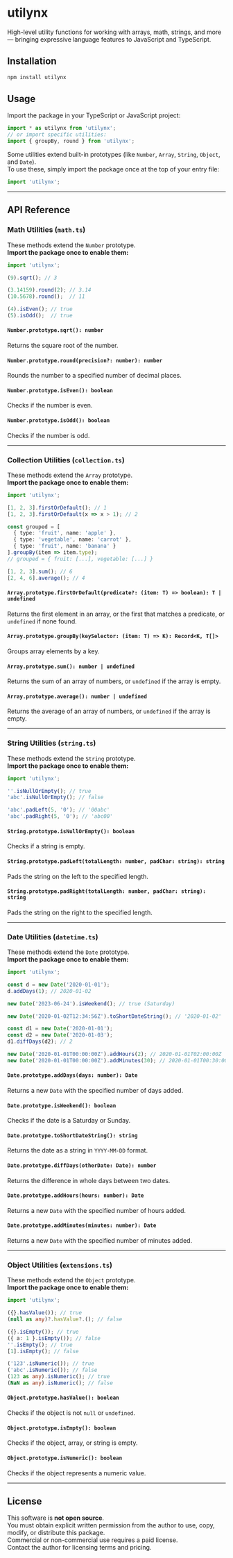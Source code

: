 # utilynx

High-level utility functions for working with arrays, math, strings, and more — bringing expressive language features to JavaScript and TypeScript.

## Installation

```bash
npm install utilynx
```

## Usage

Import the package in your TypeScript or JavaScript project:

```typescript
import * as utilynx from 'utilynx';
// or import specific utilities:
import { groupBy, round } from 'utilynx';
```

Some utilities extend built-in prototypes (like `Number`, `Array`, `String`, `Object`, and `Date`).  
To use these, simply import the package once at the top of your entry file:

```typescript
import 'utilynx';
```

---

## API Reference

### Math Utilities (`math.ts`)

These methods extend the `Number` prototype.  
**Import the package once to enable them:**

```typescript
import 'utilynx';

(9).sqrt(); // 3

(3.14159).round(2); // 3.14
(10.5678).round();  // 11

(4).isEven(); // true
(5).isOdd();  // true
```

#### `Number.prototype.sqrt(): number`
Returns the square root of the number.

#### `Number.prototype.round(precision?: number): number`
Rounds the number to a specified number of decimal places.

#### `Number.prototype.isEven(): boolean`
Checks if the number is even.

#### `Number.prototype.isOdd(): boolean`
Checks if the number is odd.

---

### Collection Utilities (`collection.ts`)

These methods extend the `Array` prototype.  
**Import the package once to enable them:**

```typescript
import 'utilynx';

[1, 2, 3].firstOrDefault(); // 1
[1, 2, 3].firstOrDefault(x => x > 1); // 2

const grouped = [
  { type: 'fruit', name: 'apple' },
  { type: 'vegetable', name: 'carrot' },
  { type: 'fruit', name: 'banana' }
].groupBy(item => item.type);
// grouped = { fruit: [...], vegetable: [...] }

[1, 2, 3].sum(); // 6
[2, 4, 6].average(); // 4
```

#### `Array.prototype.firstOrDefault(predicate?: (item: T) => boolean): T | undefined`
Returns the first element in an array, or the first that matches a predicate, or `undefined` if none found.

#### `Array.prototype.groupBy(keySelector: (item: T) => K): Record<K, T[]>`
Groups array elements by a key.

#### `Array.prototype.sum(): number | undefined`
Returns the sum of an array of numbers, or `undefined` if the array is empty.

#### `Array.prototype.average(): number | undefined`
Returns the average of an array of numbers, or `undefined` if the array is empty.

---

### String Utilities (`string.ts`)

These methods extend the `String` prototype.  
**Import the package once to enable them:**

```typescript
import 'utilynx';

''.isNullOrEmpty(); // true
'abc'.isNullOrEmpty(); // false

'abc'.padLeft(5, '0'); // '00abc'
'abc'.padRight(5, '0'); // 'abc00'
```

#### `String.prototype.isNullOrEmpty(): boolean`
Checks if a string is empty.

#### `String.prototype.padLeft(totalLength: number, padChar: string): string`
Pads the string on the left to the specified length.

#### `String.prototype.padRight(totalLength: number, padChar: string): string`
Pads the string on the right to the specified length.

---

### Date Utilities (`datetime.ts`)

These methods extend the `Date` prototype.  
**Import the package once to enable them:**

```typescript
import 'utilynx';

const d = new Date('2020-01-01');
d.addDays(1); // 2020-01-02

new Date('2023-06-24').isWeekend(); // true (Saturday)

new Date('2020-01-02T12:34:56Z').toShortDateString(); // '2020-01-02'

const d1 = new Date('2020-01-01');
const d2 = new Date('2020-01-03');
d1.diffDays(d2); // 2

new Date('2020-01-01T00:00:00Z').addHours(2); // 2020-01-01T02:00:00Z
new Date('2020-01-01T00:00:00Z').addMinutes(30); // 2020-01-01T00:30:00Z
```

#### `Date.prototype.addDays(days: number): Date`
Returns a new `Date` with the specified number of days added.

#### `Date.prototype.isWeekend(): boolean`
Checks if the date is a Saturday or Sunday.

#### `Date.prototype.toShortDateString(): string`
Returns the date as a string in `YYYY-MM-DD` format.

#### `Date.prototype.diffDays(otherDate: Date): number`
Returns the difference in whole days between two dates.

#### `Date.prototype.addHours(hours: number): Date`
Returns a new `Date` with the specified number of hours added.

#### `Date.prototype.addMinutes(minutes: number): Date`
Returns a new `Date` with the specified number of minutes added.

---

### Object Utilities (`extensions.ts`)

These methods extend the `Object` prototype.  
**Import the package once to enable them:**

```typescript
import 'utilynx';

({}.hasValue()); // true
(null as any)?.hasValue?.(); // false

({}.isEmpty()); // true
({ a: 1 }.isEmpty()); // false
''.isEmpty(); // true
[1].isEmpty(); // false

('123'.isNumeric()); // true
('abc'.isNumeric()); // false
(123 as any).isNumeric(); // true
(NaN as any).isNumeric(); // false
```

#### `Object.prototype.hasValue(): boolean`
Checks if the object is not `null` or `undefined`.

#### `Object.prototype.isEmpty(): boolean`
Checks if the object, array, or string is empty.

#### `Object.prototype.isNumeric(): boolean`
Checks if the object represents a numeric value.

---

## License

This software is **not open source**.  
You must obtain explicit written permission from the author to use, copy, modify, or distribute this package.  
Commercial or non-commercial use requires a paid license.  
Contact the author for licensing terms and pricing.

